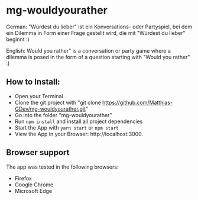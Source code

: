 # mg-wouldyourather

German:
"Würdest du lieber" ist ein Konversations- oder Partyspiel, bei dem ein Dilemma in Form einer Frage gestellt wird, die mit "Würdest du lieber" beginnt :)

English:
Would you rather" is a conversation or party game where a dilemma is posed in the form of a question starting with "Would you rather" :)

## How to Install:

- Open your Terminal
- Clone the git project with "git clone https://github.com/Matthias-GDev/mg-wouldyourather.git"
- Go into the folder "mg-wouldyourather"
- Run `npm install` and install all project dependencies
- Start the App with `yarn start` or `npm start`
- View the App in your Browser: http://localhost:3000.

## Browser support

The app was tested in the following browsers:

- Firefox
- Google Chrome
- Microsoft Edge
